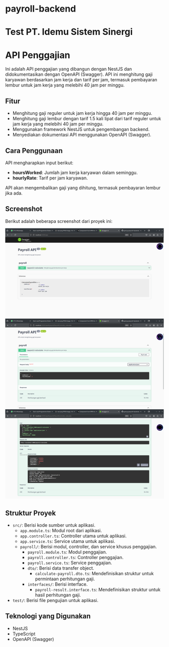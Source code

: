 
# payroll-backend
Test PT. Idemu Sistem Sinergi
=======
# API Penggajian

Ini adalah API penggajian yang dibangun dengan NestJS dan didokumentasikan dengan OpenAPI (Swagger). API ini menghitung gaji karyawan berdasarkan jam kerja dan tarif per jam, termasuk pembayaran lembur untuk jam kerja yang melebihi 40 jam per minggu.

## Fitur

- Menghitung gaji reguler untuk jam kerja hingga 40 jam per minggu.
- Menghitung gaji lembur dengan tarif 1.5 kali lipat dari tarif reguler untuk jam kerja yang melebihi 40 jam per minggu.
- Menggunakan framework NestJS untuk pengembangan backend.
- Menyediakan dokumentasi API menggunakan OpenAPI (Swagger).

## Cara Penggunaan

API mengharapkan input berikut:

-   **hoursWorked**: Jumlah jam kerja karyawan dalam seminggu.
-   **hourlyRate**: Tarif per jam karyawan.

API akan mengembalikan gaji yang dihitung, termasuk pembayaran lembur jika ada.

## Screenshot

Berikut adalah beberapa screenshot dari proyek ini:

![Screenshot Backend 1](backend.png)
![Screenshot Backend 2](backend2.png)
![Screenshot Backend 3](backend3.png)

## Struktur Proyek

-   `src/`: Berisi kode sumber untuk aplikasi.
    -   `app.module.ts`: Modul root dari aplikasi.
    -   `app.controller.ts`: Controller utama untuk aplikasi.
    -   `app.service.ts`: Service utama untuk aplikasi.
    -   `payroll/`: Berisi modul, controller, dan service khusus penggajian.
        -   `payroll.module.ts`: Modul penggajian.
        -   `payroll.controller.ts`: Controller penggajian.
        -   `payroll.service.ts`: Service penggajian.
        -   `dto/`: Berisi data transfer object.
            -   `calculate-payroll.dto.ts`: Mendefinisikan struktur untuk permintaan perhitungan gaji.
        -   `interfaces/`: Berisi interface.
            -   `payroll-result.interface.ts`: Mendefinisikan struktur untuk hasil perhitungan gaji.
-   `test/`: Berisi file pengujian untuk aplikasi.

## Teknologi yang Digunakan

-   NestJS
-   TypeScript
-   OpenAPI (Swagger)
